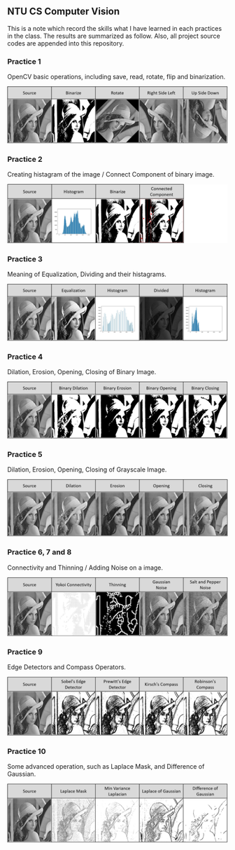 ## NTU CS Computer Vision

This is a note which record the skills what I have learned in each practices in the class. The results are summarized as follow. Also, all project source codes are appended into this repository.

### Practice 1
OpenCV basic operations, including save, read, rotate, flip and binarization.

![](/images/HW1.png "")

### Practice 2
Creating histagram of the image / Connect Component of binary image. 

![](/images/HW2.png "")

### Practice 3
Meaning of Equalization, Dividing and their histagrams.

![](/images/HW3.png "")

### Practice 4
Dilation, Erosion, Opening, Closing of Binary Image.

![](/images/HW4.png "")

### Practice 5
Dilation, Erosion, Opening, Closing of Grayscale Image.

![](/images/HW5.png "")

### Practice 6, 7 and 8
Connectivity and Thinning / Adding Noise on a image. 

![](/images/HW678.png "")

### Practice 9
Edge Detectors and Compass Operators.

![](/images/HW9.png "")

### Practice 10
Some advanced operation, such as Laplace Mask, and Difference of Gaussian.

![](/images/HW10.png "")
